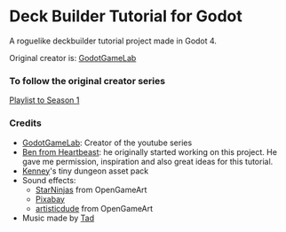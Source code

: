 # Deck Builder Tutorial for Godot
A roguelike deckbuilder tutorial project made in Godot 4.

Original creator is: [GodotGameLab](https://www.youtube.com/@godotgamelab)

### To follow the original creator series
[Playlist to Season 1](https://www.youtube.com/playlist?list=PL6SABXRSlpH8CD71L7zye311cp9R4JazJ)

### Credits
- [GodotGameLab](https://www.youtube.com/@godotgamelab): Creator of the youtube series
- [Ben from Heartbeast](https://www.youtube.com/@uheartbeast): he originally started working on this project. He gave me permission, inspiration and also great ideas for this tutorial.
- [Kenney](https://kenney.nl)'s tiny dungeon asset pack
- Sound effects:
  - [StarNinjas](https://opengameart.org/users/starninjas) from OpenGameArt 
  - [Pixabay](https://pixabay.com/sound-effects/shield-guard-6963/) 
  - [artisticdude](https://opengameart.org/users/artisticdude) from OpenGameArt
- Music made by [Tad](https://www.youtube.com/c/Tadon)
